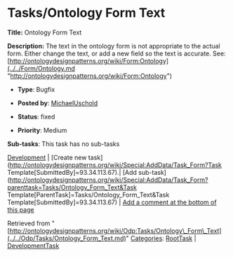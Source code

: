 #  Tasks/Ontology Form Text


__Title:__ Ontology Form Text


__Description:__ The text in the ontology form is not appropriate to the actual form. Either change the text, or add a new field so the text is accurate. See: 
[http://ontologydesignpatterns.org/wiki/Form:Ontology](../../Form/Ontology.md "http://ontologydesignpatterns.org/wiki/Form:Ontology")


  





* __Type__: Bugfix
* __Posted by__: [MichaelUschold](../../User/MichaelUschold.md "User:MichaelUschold")
* __Status__: fixed


* __Priority__: Medium




__Sub-tasks__:
This task has no sub-tasks




[Development](../../Odp/Development.md "Odp:Development") | [Create new task](http://ontologydesignpatterns.org/wiki/Special:AddData/Task_Form?Task Template[SubmittedBy]=93.34.113.67).| [Add sub-task](http://ontologydesignpatterns.org/wiki/Special:AddData/Task_Form?parenttask=Tasks/Ontology_Form_Text&Task Template[ParentTask]=Tasks/Ontology_Form_Text&Task Template[SubmittedBy]=93.34.113.67) | [Add a comment at the bottom of this page](../index.php@title=Odp%253AAdd_comment&target=Odp%253ATasks%252F../../Odp/Tasks/Ontology_Form_Text.md#New_comment "http://ontologydesignpatterns.org/wiki/index.php?title=Odp:Add_comment&target=Odp:Tasks/Ontology_Form_Text#New_comment")


Retrieved from "[http://ontologydesignpatterns.org/wiki/Odp:Tasks/Ontology\_Form\_Text](../../Odp/Tasks/Ontology_Form_Text.md)"
 [Categories](http://ontologydesignpatterns.org/wiki/Special:Categories "Special:Categories"): [RootTask](../../Category/RootTask.md "Category:RootTask") | [DevelopmentTask](../../Category/DevelopmentTask.md "Category:DevelopmentTask")